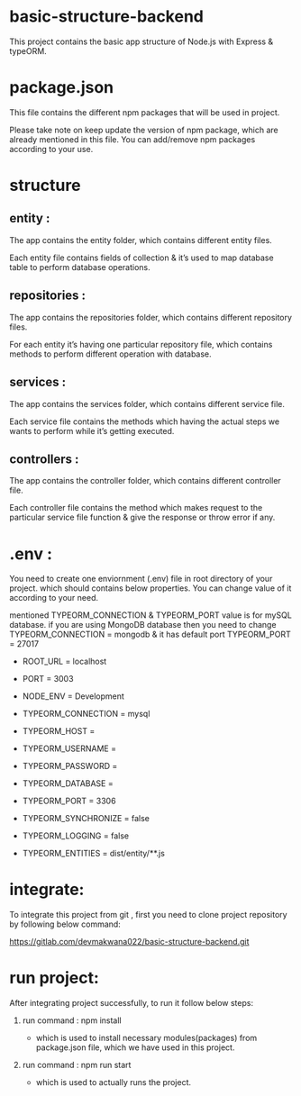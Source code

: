 # basic-structure-backend

This project contains the basic app structure of Node.js with Express & typeORM.


# package.json

This file contains the different npm packages that will be used in project.

Please take note on keep update the version of npm package, which are already mentioned in this file. You can add/remove npm packages according to your use.


# structure

## entity :
The app contains the entity folder, which contains different entity files.
	
Each entity file contains fields of collection & it’s used to map database table to perform database operations.

## repositories :
The app contains the repositories folder, which contains different repository files.
	
For each entity it’s having one particular repository file, which contains methods to perform different operation with database.

## services :
The app contains the services folder, which contains different service file.

Each service file contains the methods which having the actual steps we wants to perform while it’s getting executed.

## controllers :
The app contains the controller folder, which contains different controller file.

Each controller file contains the method which makes request to the particular service file function & give the response or throw error if any.


# .env :
You need to create one enviornment (.env) file in root directory of your project. which should contains below properties. You can change value of it according to your need.

mentioned TYPEORM_CONNECTION & TYPEORM_PORT value is for mySQL database. if you are using MongoDB database then you need to change TYPEORM_CONNECTION = mongodb & it has default port TYPEORM_PORT = 27017


- ROOT_URL = localhost
- PORT = 3003
- NODE_ENV = Development

- TYPEORM_CONNECTION = mysql
- TYPEORM_HOST = 
- TYPEORM_USERNAME = 
- TYPEORM_PASSWORD = 
- TYPEORM_DATABASE = 
- TYPEORM_PORT = 3306
- TYPEORM_SYNCHRONIZE = false
- TYPEORM_LOGGING = false
- TYPEORM_ENTITIES = dist/entity/**.js


# integrate:
To integrate this project from git , first you need to clone project repository by following below command:

https://gitlab.com/devmakwana022/basic-structure-backend.git


# run project:
After integrating project successfully, to run it follow below steps:

1. run command : npm install
	- which is used to install necessary modules(packages) from package.json file, which we have used in this project.

2. run command : npm run start
	- which is used to actually runs the project.